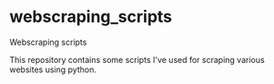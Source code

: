 # webscraping_scripts
Webscraping scripts

This repository contains some scripts I've used for scraping various websites using python.

